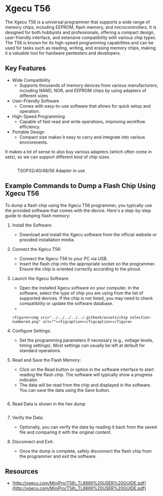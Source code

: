 # Xgecu T56

The Xgecu T56 is a universal programmer that supports a wide range of memory chips, including EEPROM, flash memory, and microcontrollers. It is designed for both hobbyists and professionals, offering a compact design, user-friendly interface, and extensive compatibility with various chip types. The T56 is known for its high-speed programming capabilities and can be used for tasks such as reading, writing, and erasing memory chips, making it a valuable tool for hardware pentesters and developers.

## Key Features

* Wide Compatibility
  * Supports thousands of memory devices from various manufacturers, including NAND, NOR, and EEPROM chips by using adapters of different sizes
* User-Friendly Software
  * Comes with easy-to-use software that allows for quick setup and operation.
* High-Speed Programming
  * Capable of fast read and write operations, improving workflow efficiency.
* Portable Design
  * Compact size makes it easy to carry and integrate into various environments.

It makes a lot of sense to also buy various adapters (which often come in sets), so we can support different kind of chip sizes.

<figure><img src="../../../../../.gitbook/assets/xgecu_flash_read_out.jpg" alt=""><figcaption><p>TSOP32/40/48/56 Adapter in use</p></figcaption></figure>

## Example Commands to Dump a Flash Chip Using Xgecu T56

To dump a flash chip using the Xgecu T56 programmer, you typically use the provided software that comes with the device. Here's a step-by-step guide to dumping flash memory:

1. Install the Software:
   * Download and install the Xgecu software from the official website or provided installation media.
2. Connect the Xgecu T56:
   * Connect the Xgecu T56 to your PC via USB.
   * Insert the flash chip into the appropriate socket on the programmer. Ensure the chip is oriented correctly according to the pinout.
3. Launch the Xgecu Software:
   * Open the installed Xgecu software on your computer. In the software, select the type of chip you are using from the list of supported devices. If the chip is not listed, you may need to check compatibility or update the software database.
   *

       <figure><img src="../../../../../.gitbook/assets/chip selection-numbered.png" alt=""><figcaption></figcaption></figure>
4. Configure Settings:
   * Set the programming parameters if necessary (e.g., voltage levels, timing settings). Most settings can usually be left at default for standard operations.
5.  Read and Save the Flash Memory:

    * Click on the Read button or option in the software interface to start reading the flash chip. The software will typically show a progress indicator.
    * The data will be read from the chip and displayed in the software. You can save the data using the Save button.

    <figure><img src="../../../../../.gitbook/assets/read-numbered.png" alt=""><figcaption></figcaption></figure>
6.  Read Data is shown in the hex dump

    <figure><img src="../../../../../.gitbook/assets/firmware-read (2).png" alt=""><figcaption></figcaption></figure>
7. Verify the Data:
   * Optionally, you can verify the data by reading it back from the saved file and comparing it with the original content.
8. Disconnect and Exit:
   * Once the dump is complete, safely disconnect the flash chip from the programmer and exit the software.

## Resources

* [http://xgecu.com/MiniPro/T56\_TL866II%20USER%20GUIDE.pdf](http://xgecu.com/MiniPro/T56\_TL866II%20USER%20GUIDE.pdf)
